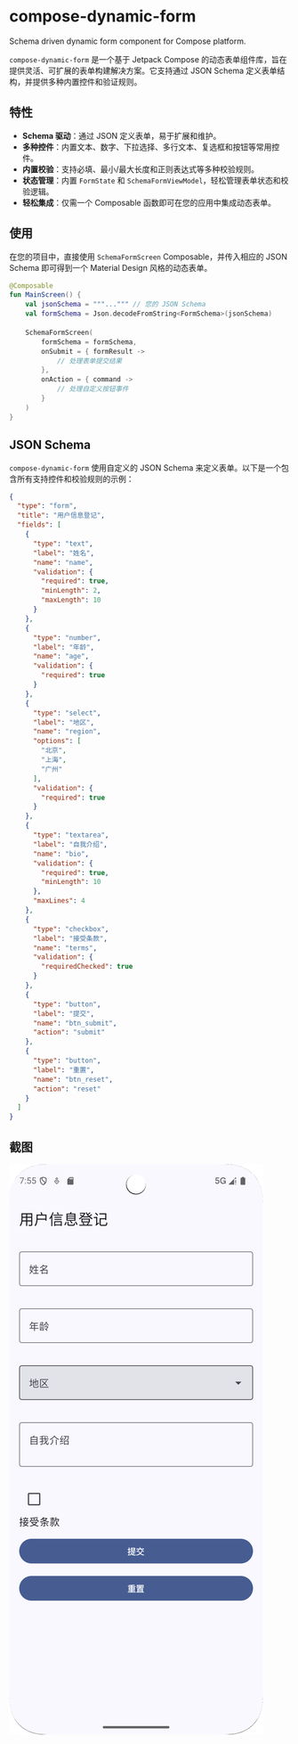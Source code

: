 # compose-dynamic-form

Schema driven dynamic form component for Compose platform.

`compose-dynamic-form` 是一个基于 Jetpack Compose 的动态表单组件库，旨在提供灵活、可扩展的表单构建解决方案。它支持通过 JSON Schema 定义表单结构，并提供多种内置控件和验证规则。

## 特性

- **Schema 驱动**：通过 JSON 定义表单，易于扩展和维护。
- **多种控件**：内置文本、数字、下拉选择、多行文本、复选框和按钮等常用控件。
- **内置校验**：支持必填、最小/最大长度和正则表达式等多种校验规则。
- **状态管理**：内置 `FormState` 和 `SchemaFormViewModel`，轻松管理表单状态和校验逻辑。
- **轻松集成**：仅需一个 Composable 函数即可在您的应用中集成动态表单。

## 使用

在您的项目中，直接使用 `SchemaFormScreen` Composable，并传入相应的 JSON Schema 即可得到一个 Material Design 风格的动态表单。

```kotlin
@Composable
fun MainScreen() {
    val jsonSchema = """...""" // 您的 JSON Schema
    val formSchema = Json.decodeFromString<FormSchema>(jsonSchema)

    SchemaFormScreen(
        formSchema = formSchema,
        onSubmit = { formResult ->
            // 处理表单提交结果
        },
        onAction = { command ->
            // 处理自定义按钮事件
        }
    )
}
```

## JSON Schema

`compose-dynamic-form` 使用自定义的 JSON Schema 来定义表单。以下是一个包含所有支持控件和校验规则的示例：

```json
{
  "type": "form",
  "title": "用户信息登记",
  "fields": [
    {
      "type": "text",
      "label": "姓名",
      "name": "name",
      "validation": {
        "required": true,
        "minLength": 2,
        "maxLength": 10
      }
    },
    {
      "type": "number",
      "label": "年龄",
      "name": "age",
      "validation": {
        "required": true
      }
    },
    {
      "type": "select",
      "label": "地区",
      "name": "region",
      "options": [
        "北京",
        "上海",
        "广州"
      ],
      "validation": {
        "required": true
      }
    },
    {
      "type": "textarea",
      "label": "自我介绍",
      "name": "bio",
      "validation": {
        "required": true,
        "minLength": 10
      },
      "maxLines": 4
    },
    {
      "type": "checkbox",
      "label": "接受条款",
      "name": "terms",
      "validation": {
        "requiredChecked": true
      }
    },
    {
      "type": "button",
      "label": "提交",
      "name": "btn_submit",
      "action": "submit"
    },
    {
      "type": "button",
      "label": "重置",
      "name": "btn_reset",
      "action": "reset"
    }
  ]
}
```

## 截图

![](./screenshot/screenshot_01.png)